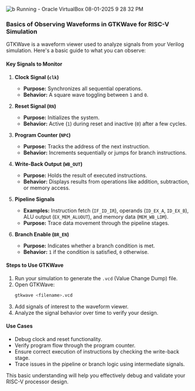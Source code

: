 ![b  Running  - Oracle VirtualBox 08-01-2025 9 28 32 PM](https://github.com/user-attachments/assets/108b5b0c-a1f7-4bc5-93d2-ba1130cbfb70)
### Basics of Observing Waveforms in GTKWave for RISC-V Simulation

GTKWave is a waveform viewer used to analyze signals from your Verilog simulation. Here's a basic guide to what you can observe:

#### Key Signals to Monitor

1. **Clock Signal (`clk`)**
   - **Purpose:** Synchronizes all sequential operations.
   - **Behavior:** A square wave toggling between `1` and `0`.

2. **Reset Signal (`RN`)**
   - **Purpose:** Initializes the system.
   - **Behavior:** Active (`1`) during reset and inactive (`0`) after a few cycles.

3. **Program Counter (`NPC`)**
   - **Purpose:** Tracks the address of the next instruction.
   - **Behavior:** Increments sequentially or jumps for branch instructions.

4. **Write-Back Output (`WB_OUT`)**
   - **Purpose:** Holds the result of executed instructions.
   - **Behavior:** Displays results from operations like addition, subtraction, or memory access.

5. **Pipeline Signals**
   - **Examples:** Instruction fetch (`IF_ID_IR`), operands (`ID_EX_A`, `ID_EX_B`), ALU output (`EX_MEM_ALUOUT`), and memory data (`MEM_WB_LDM`).
   - **Purpose:** Trace data movement through the pipeline stages.

6. **Branch Enable (`BR_EN`)**
   - **Purpose:** Indicates whether a branch condition is met.
   - **Behavior:** `1` if the condition is satisfied, `0` otherwise.

#### Steps to Use GTKWave

1. Run your simulation to generate the `.vcd` (Value Change Dump) file.
2. Open GTKWave:
   ```bash
   gtkwave <filename>.vcd
   ```
3. Add signals of interest to the waveform viewer.
4. Analyze the signal behavior over time to verify your design.

#### Use Cases

- Debug clock and reset functionality.
- Verify program flow through the program counter.
- Ensure correct execution of instructions by checking the write-back stage.
- Trace issues in the pipeline or branch logic using intermediate signals.

This basic understanding will help you effectively debug and validate your RISC-V processor design.
